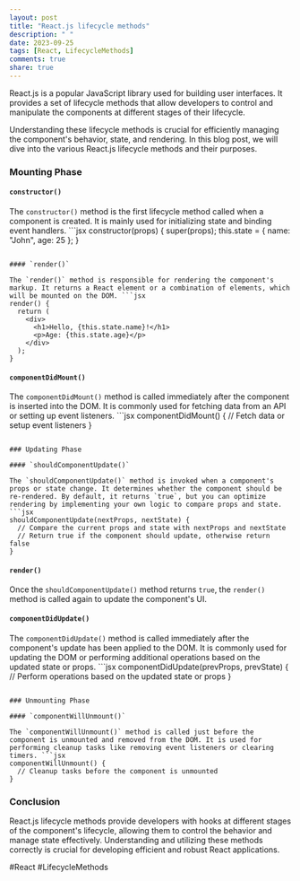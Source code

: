 ```yaml
---
layout: post
title: "React.js lifecycle methods"
description: " "
date: 2023-09-25
tags: [React, LifecycleMethods]
comments: true
share: true
---
```


React.js is a popular JavaScript library used for building user interfaces. It provides a set of lifecycle methods that allow developers to control and manipulate the components at different stages of their lifecycle.

Understanding these lifecycle methods is crucial for efficiently managing the component's behavior, state, and rendering. In this blog post, we will dive into the various React.js lifecycle methods and their purposes.

### Mounting Phase

#### `constructor()`

The `constructor()` method is the first lifecycle method called when a component is created. It is mainly used for initializing state and binding event handlers. ```jsx
constructor(props) {
  super(props);
  this.state = {
    name: "John",
    age: 25
  };
}
```

#### `render()`

The `render()` method is responsible for rendering the component's markup. It returns a React element or a combination of elements, which will be mounted on the DOM. ```jsx
render() {
  return (
    <div>
      <h1>Hello, {this.state.name}!</h1>
      <p>Age: {this.state.age}</p>
    </div>
  );
}
```

#### `componentDidMount()`

The `componentDidMount()` method is called immediately after the component is inserted into the DOM. It is commonly used for fetching data from an API or setting up event listeners. ```jsx
componentDidMount() {
  // Fetch data or setup event listeners
}
```

### Updating Phase

#### `shouldComponentUpdate()`

The `shouldComponentUpdate()` method is invoked when a component's props or state change. It determines whether the component should be re-rendered. By default, it returns `true`, but you can optimize rendering by implementing your own logic to compare props and state. ```jsx
shouldComponentUpdate(nextProps, nextState) {
  // Compare the current props and state with nextProps and nextState
  // Return true if the component should update, otherwise return false
}
```
#### `render()`

Once the `shouldComponentUpdate()` method returns `true`, the `render()` method is called again to update the component's UI.

#### `componentDidUpdate()`

The `componentDidUpdate()` method is called immediately after the component's update has been applied to the DOM. It is commonly used for updating the DOM or performing additional operations based on the updated state or props. ```jsx
componentDidUpdate(prevProps, prevState) {
  // Perform operations based on the updated state or props
}
```

### Unmounting Phase

#### `componentWillUnmount()`

The `componentWillUnmount()` method is called just before the component is unmounted and removed from the DOM. It is used for performing cleanup tasks like removing event listeners or clearing timers. ```jsx
componentWillUnmount() {
  // Cleanup tasks before the component is unmounted
}
```

### Conclusion

React.js lifecycle methods provide developers with hooks at different stages of the component's lifecycle, allowing them to control the behavior and manage state effectively. Understanding and utilizing these methods correctly is crucial for developing efficient and robust React applications.

#React #LifecycleMethods